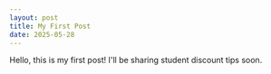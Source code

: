 ```yaml
---
layout: post
title: My First Post
date: 2025-05-28
---
```

Hello, this is my first post! I'll be sharing student discount tips soon.
